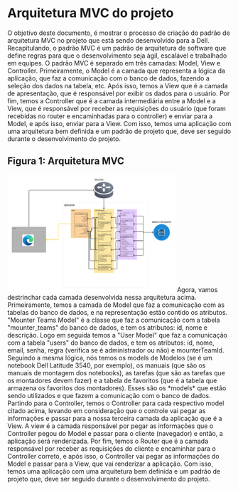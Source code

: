 # Arquitetura MVC do projeto

O objetivo deste documento, é mostrar o processo de criação do padrão de arquitetura MVC no projeto que está sendo desenvolvido para a Dell. Recapitulando, o padrão MVC é um padrão de arquitetura de software que define regras para que o desenvolvimento seja ágil, escalável e trabalhado em equipes. O padrão MVC é separado em três camadas: Model, View e Controller.
Primeiramente, o Model é a camada que representa a lógica da aplicação, que faz a comunicação com o banco de dados, fazendo a seleção dos dados na tabela, etc. Após isso, temos a View que é a camada de apresentação, que é responsável por exibir os dados para o usuário. Por fim, temos a Controller que é a camada intermediária entre a Model e a View, que é responsável por receber as requisições do usuário (que foram recebidas no router e encaminhadas para o controller) e enviar para a Model, e após isso, enviar para a View. Com isso, temos uma aplicação com uma arquitetura bem definida e um padrão de projeto que, deve ser seguido durante o desenvolvimento do projeto.

## Figura 1: Arquitetura MVC
<img src="./assets/MVCProject.png" alt="Arquitetura MVC" width="75%"/>
Agora, vamos destrinchar cada camada desenvolvida nessa arquitetura acima. Primeiramente, temos a camada de Model que faz a comunicação com as tabelas do banco de dados, e na representação estão contido os atributos. "Mounter Teams Model" é a classe que faz a comunicação com a tabela "mounter_teams" do banco de dados, e tem os atributos: id, nome e descrição. Logo em seguida temos a "User Model" que faz a comunicação com a tabela "users" do banco de dados, e tem os atributos: id, nome, email, senha, regra (verifica se é administrador ou não) e mounterTeamId. Seguindo a mesma lógica, nós temos os models de Modelos (se é um notebook Dell Latitude 3540, por exemplo), os manuais (que são os manuais de montagem dos notebooks), as tarefas (que são as tarefas que os montadores devem fazer) e a tabela de favoritos (que é a tabela que armazena os favoritos dos montadores). Esses são os *models* que estão sendo utilizados e que fazem a comunicação com o banco de dados.
Partindo para o Controller, temos o Controller para cada respectivo model citado acima, levando em consideração que o controle vai pegar as informações e passar para a nossa terceira camada da aplicação que é a View. A view é a camada responsável por pegar as informações que o Controller pegou do Model e passar para o cliente (navegador) e então, a aplicação será renderizada.
Por fim, temos o Router que é a camada responsável por receber as requisições do cliente e encaminhar para o Controller correto, e após isso, o Controller vai pegar as informações do Model e passar para a View, que vai renderizar a aplicação. Com isso, temos uma aplicação com uma arquitetura bem definida e um padrão de projeto que, deve ser seguido durante o desenvolvimento do projeto.